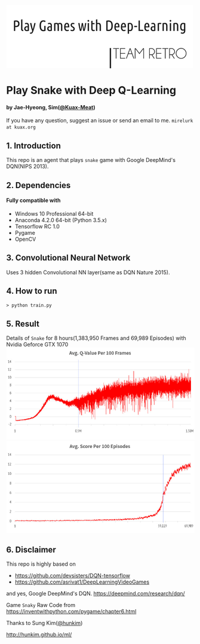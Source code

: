 ![DQN-Snake](./img/logo3.png)

# Play Snake with Deep Q-Learning
#### by Jae-Hyeong, Sim([@Kuax-Meat](https://github.com/Kuax-Meat/))
If you have any question, suggest an issue or send an email to me. `mirelurk at kuax.org`

## 1. Introduction
This repo is an agent that plays `snake` game with Google DeepMind's DQN(NIPS 2013).

## 2. Dependencies
#### Fully compatible with
+ Windows 10 Professional 64-bit
+ Anaconda 4.2.0 64-bit (Python 3.5.x)
+ Tensorflow RC 1.0
+ Pygame
+ OpenCV

## 3. Convolutional Neural Network
Uses 3 hidden Convolutional NN layer(same as DQN Nature 2015).

## 4. How to run
```
> python train.py
```

## 5. Result
Details of `Snake` for 8 hours(1,383,950 Frames and 69,989 Episodes) with Nvidia Geforce GTX 1070
![QValue](./img/avg_qv.jpg)
![AvgScore](./img/avg_score.jpg)

## 6. Disclaimer
This repo is highly based on

+ https://github.com/devsisters/DQN-tensorflow
+ https://github.com/asrivat1/DeepLearningVideoGames

and yes, Google DeepMind's DQN. https://deepmind.com/research/dqn/

Game `Snaky` Raw Code from
https://inventwithpython.com/pygame/chapter6.html

Thanks to Sung Kim([@hunkim](https://github.com/hunkim/))

http://hunkim.github.io/ml/